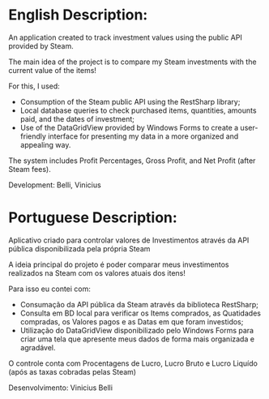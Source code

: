 # English Description:

An application created to track investment values using the public API provided by Steam.

The main idea of the project is to compare my Steam investments with the current value of the items!

For this, I used:
- Consumption of the Steam public API using the RestSharp library;
- Local database queries to check purchased items, quantities, amounts paid, and the dates of investment;
- Use of the DataGridView provided by Windows Forms to create a user-friendly interface for presenting my data in a more organized and appealing way.

The system includes Profit Percentages, Gross Profit, and Net Profit (after Steam fees).

Development:
Belli, Vinicius

# Portuguese Description:

Aplicativo criado para controlar valores de Investimentos através da API pública disponibilizada pela própria Steam

A ideia principal do projeto é poder comparar meus investimentos realizados na Steam com os valores atuais dos itens!

Para isso eu contei com:
- Consumação da API pública da Steam através da biblioteca RestSharp;
- Consulta em BD local para verificar os Items comprados, as Quatidades compradas, os Valores pagos e as Datas em que foram investidos;
- Utilização do DataGridView disponibilizado pelo Windows Forms para criar uma tela que apresente meus dados de forma mais organizada e agradável.

O controle conta com Procentagens de Lucro, Lucro Bruto e Lucro Liquído (após as taxas cobradas pelas Steam)

Desenvolvimento:
Vinicius Belli
